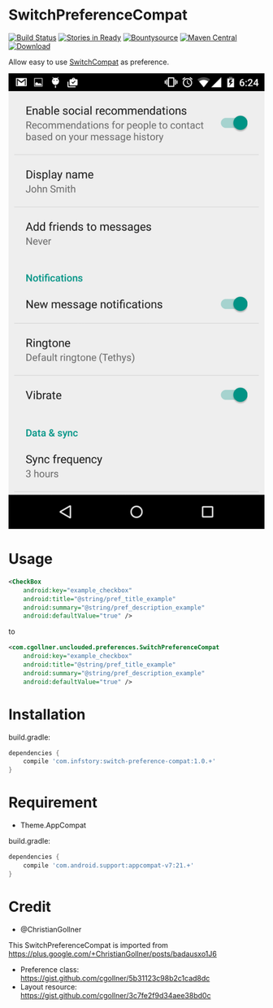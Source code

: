 SwitchPreferenceCompat
======================

[![Build Status](https://travis-ci.org/yongjhih/SwitchPreferenceCompat.png?branch=master)](https://travis-ci.org/yongjhih/SwitchPreferenceCompat) [![Stories in Ready](https://badge.waffle.io/yongjhih/SwitchPreferenceCompat.png)](http://waffle.io/yongjhih/SwitchPreferenceCompat) 
[![Bountysource](https://www.bountysource.com/badge/team?team_id=43965&style=bounties_posted)](https://www.bountysource.com/teams/8tory/bounties?utm_source=8tory&utm_medium=shield&utm_campaign=bounties_posted)
[![Maven Central](https://maven-badges.herokuapp.com/maven-central/com.infstory/switch-preference-compat/badge.svg?style=flat)](https://maven-badges.herokuapp.com/maven-central/com.infstory/switch-preference-compat)
[ ![Download](https://api.bintray.com/packages/yongjhih/maven/com.infstory%3Aswitch-preference-compat/images/download.svg) ](https://bintray.com/yongjhih/maven/com.infstory%3Aswitch-preference-compat/_latestVersion)

Allow easy to use [SwitchCompat](https://developer.android.com/reference/android/support/v7/widget/SwitchCompat.html) as preference.

![SwitchPreferenceCompat](app/Screenshot.png "SwitchPreferenceCompat")

Usage
=====

```xml
<CheckBox
    android:key="example_checkbox"
    android:title="@string/pref_title_example"
    android:summary="@string/pref_description_example"
    android:defaultValue="true" />
```

to

```xml
<com.cgollner.unclouded.preferences.SwitchPreferenceCompat
    android:key="example_checkbox"
    android:title="@string/pref_title_example"
    android:summary="@string/pref_description_example"
    android:defaultValue="true" />
```
Installation
============

build.gradle:

```gradle
dependencies {
    compile 'com.infstory:switch-preference-compat:1.0.+'
}
```

Requirement
===========

* Theme.AppCompat

build.gradle:

```gradle
dependencies {
    compile 'com.android.support:appcompat-v7:21.+'
}
```

Credit
======

* @ChristianGollner

This SwitchPreferenceCompat is imported from https://plus.google.com/+ChristianGollner/posts/badausxo1J6

* Preference class: https://gist.github.com/cgollner/5b31123c98b2c1cad8dc
* Layout resource: https://gist.github.com/cgollner/3c7fe2f9d34aee38bd0c
